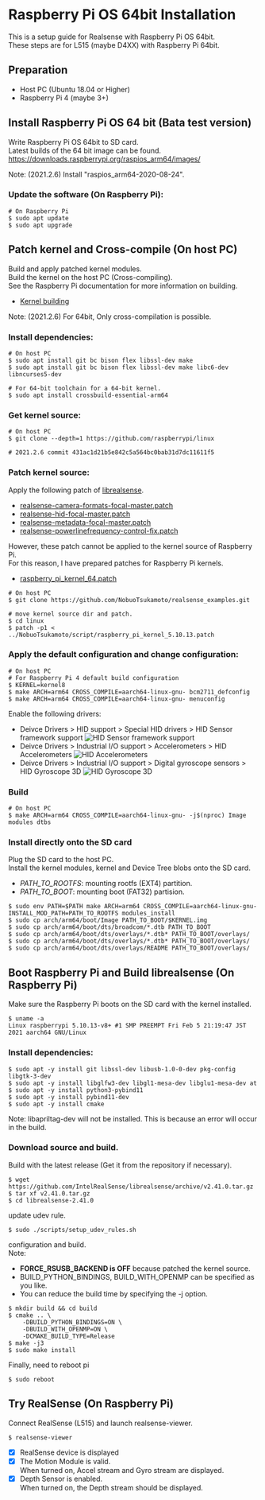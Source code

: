 # Raspberry Pi OS 64bit Installation
This is a setup guide for Realsense with Raspberry Pi OS 64bit.  
These steps are for L515 (maybe D4XX) with Raspberry Pi 64bit.

## Preparation
- Host PC (Ubuntu 18.04 or Higher)
- Raspberry Pi 4 (maybe 3+)

## Install Raspberry Pi OS 64 bit (Bata test version)
Write Raspberry Pi OS 64bit to SD card.  
Latest builds of the 64 bit image can be found.  
https://downloads.raspberrypi.org/raspios_arm64/images/  
  
Note: (2021.2.6) Install "raspios_arm64-2020-08-24".  

### Update the software (On Raspberry Pi):
```
# On Raspberry Pi
$ sudo apt update
$ sudo apt upgrade
```

## Patch kernel and Cross-compile (On host PC)
Build and apply patched kernel modules.  
Build the kernel on the host PC (Cross-compiling).  
See the Raspberry Pi documentation for more information on building.
- [Kernel building](https://www.raspberrypi.org/documentation/linux/kernel/building.md)

Note: (2021.2.6) For 64bit, Only cross-compilation is possible.  
  
### Install dependencies:
```
# On host PC
$ sudo apt install git bc bison flex libssl-dev make
$ sudo apt install git bc bison flex libssl-dev make libc6-dev libncurses5-dev

# For 64-bit toolchain for a 64-bit kernel.
$ sudo apt install crossbuild-essential-arm64
```
  
### Get kernel source:
```
# On host PC
$ git clone --depth=1 https://github.com/raspberrypi/linux

# 2021.2.6 commit 431ac1d21b5e842c5a564bc0bab31d7dc11611f5
```
  
### Patch kernel source:  
Apply the following patch of [librealsense](https://github.com/IntelRealSense/librealsense).
- [realsense-camera-formats-focal-master.patch](https://github.com/IntelRealSense/librealsense/blob/c7fbb7af032162f250c39322a86de9379df0bfd9/scripts/realsense-camera-formats-focal-master.patch)
- [realsense-hid-focal-master.patch](https://github.com/IntelRealSense/librealsense/blob/c7fbb7af032162f250c39322a86de9379df0bfd9/scripts/realsense-hid-focal-master.patch)
- [realsense-metadata-focal-master.patch](https://github.com/IntelRealSense/librealsense/blob/c7fbb7af032162f250c39322a86de9379df0bfd9/scripts/realsense-metadata-focal-master.patch)
- [realsense-powerlinefrequency-control-fix.patch](https://github.com/IntelRealSense/librealsense/blob/c7fbb7af032162f250c39322a86de9379df0bfd9/scripts/realsense-powerlinefrequency-control-fix.patch)

However, these patch cannot be applied to the kernel source of Raspberry Pi.  
For this reason, I have prepared patches for Raspberry Pi kernels.
- [raspberry_pi_kernel_64.patch](../script/raspberry_pi_kernel_5.10.13.patch.patch)

```
# On host PC
$ git clone https://github.com/NobuoTsukamoto/realsense_examples.git

# move kernel source dir and patch.
$ cd linux
$ patch -p1 < ../NobuoTsukamoto/script/raspberry_pi_kernel_5.10.13.patch 
```

### Apply the default configuration and change configuration:
```
# On host PC
# For Raspberry Pi 4 default build configuration
$ KERNEL=kernel8
$ make ARCH=arm64 CROSS_COMPILE=aarch64-linux-gnu- bcm2711_defconfig
$ make ARCH=arm64 CROSS_COMPILE=aarch64-linux-gnu- menuconfig
```
Enable the following drivers:
- Deivce Drivers > HID support > Special HID drivers > HID Sensor framework support
  ![HID Sensor framework support](./img/HID_Sensor_framework_support.png)
- Deivce Drivers > Industrial I/O support > Accelerometers > HID Accelerometers
  ![HID Accelerometers](./img/HID_Accelerometers.png)
- Deivce Drivers > Industrial I/O support > Digital gyroscope sensors > HID Gyroscope 3D
  ![HID Gyroscope 3D](./img/HID_Gyroscope_3D.png)

### Build
```
# On host PC
$ make ARCH=arm64 CROSS_COMPILE=aarch64-linux-gnu- -j$(nproc) Image modules dtbs
```

### Install directly onto the SD card
Plug the SD card to the host PC.  
Install the kernel modules, kernel and Device Tree blobs onto the SD card.  
- _PATH_TO_ROOTFS_: mounting rootfs (EXT4) partition.
- _PATH_TO_BOOT_: mounting boot (FAT32) partision.

```
$ sudo env PATH=$PATH make ARCH=arm64 CROSS_COMPILE=aarch64-linux-gnu- INSTALL_MOD_PATH=PATH_TO_ROOTFS modules_install
$ sudo cp arch/arm64/boot/Image PATH_TO_BOOT/$KERNEL.img
$ sudo cp arch/arm64/boot/dts/broadcom/*.dtb PATH_TO_BOOT
$ sudo cp arch/arm64/boot/dts/overlays/*.dtb* PATH_TO_BOOT/overlays/
$ sudo cp arch/arm64/boot/dts/overlays/*.dtb* PATH_TO_BOOT/overlays/
$ sudo cp arch/arm64/boot/dts/overlays/README PATH_TO_BOOT/overlays/
```

## Boot Raspberry Pi and Build librealsense (On Raspberry Pi)
Make sure the Raspberry Pi boots on the SD card with the kernel installed.
```
$ uname -a
Linux raspberrypi 5.10.13-v8+ #1 SMP PREEMPT Fri Feb 5 21:19:47 JST 2021 aarch64 GNU/Linux
```

### Install dependencies:

```
$ sudo apt -y install git libssl-dev libusb-1.0-0-dev pkg-config libgtk-3-dev
$ sudo apt -y install libglfw3-dev libgl1-mesa-dev libglu1-mesa-dev at
$ sudo apt -y install python3-pybind11
$ sudo apt -y install pybind11-dev
$ sudo apt -y install cmake
```
Note: libapriltag-dev will not be installed. This is because an error will occur in the build.

### Download source and build.
Build with the latest release (Get it from the repository if necessary).  
```
$ wget https://github.com/IntelRealSense/librealsense/archive/v2.41.0.tar.gz
$ tar xf v2.41.0.tar.gz
$ cd librealsense-2.41.0
```  
update udev rule.
```
$ sudo ./scripts/setup_udev_rules.sh
```
configuration and build.  
Note:  
- **FORCE_RSUSB_BACKEND is OFF** because patched the kernel source.
- BUILD_PYTHON_BINDINGS, BUILD_WITH_OPENMP can be specified as you like.
- You can reduce the build time by specifying the -j option.

```
$ mkdir build && cd build
$ cmake .. \
    -DBUILD_PYTHON_BINDINGS=ON \
    -DBUILD_WITH_OPENMP=ON \
    -DCMAKE_BUILD_TYPE=Release
$ make -j3
$ sudo make install
```

Finally, need to reboot pi
```
$ sudo reboot
```

## Try RealSense (On Raspberry Pi)
Connect RealSense (L515) and launch realsense-viewer.
```
$ realsense-viewer
```

- [x] RealSense device is displayed
- [x] The Motion Module is valid.  
      When turned on, Accel stream and Gyro stream are displayed.
- [x] Depth Sensor is enabled.  
      When turned on, the Depth stream should be displayed.